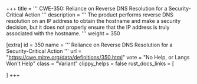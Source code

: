 +++
title = '''
CWE-350: Reliance on Reverse DNS Resolution for a Security-Critical Action
'''
description	= '''
The product performs reverse DNS resolution on an IP address to obtain the hostname and make a security decision, but it does not properly ensure that the IP address is truly associated with the hostname.
'''
weight = 350

[extra]
id = 350
name = '''
Reliance on Reverse DNS Resolution for a Security-Critical Action
'''
url = "https://cwe.mitre.org/data/definitions/350.html"
vote = "No Help, or Langs Won't Help"
class = "Variant"
clippy_helps = false
rust_docs_links = [
	
]
+++
